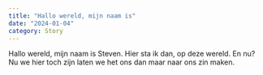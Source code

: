 ```yaml
---
title: "Hallo wereld, mijn naam is"
date: "2024-01-04"
category: Story
---
```


Hallo wereld, mijn naam is Steven. Hier sta ik dan, op deze wereld. En nu? Nu we hier toch zijn laten we het ons dan maar naar ons zin maken. 